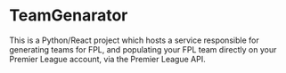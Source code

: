 # TeamGenarator
This is a Python/React project which hosts a service responsible for generating teams for FPL, and populating your FPL team directly on your Premier League account, via the Premier League API.
